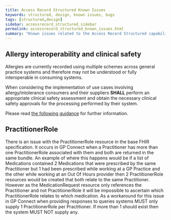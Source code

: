 ```yaml
---
title: Access Record Structured Known Issues
keywords: structured, design, known issues, bugs
tags: [structured,design]
sidebar: accessrecord_structured_sidebar
permalink: accessrecord_structured_known_issues.html
summary: "Known issues related to the Access Record Structured capability pack."
---
```


## Allergy interoperability and clinical safety ##

Allergies are currently recorded using multiple schemes across general practice systems and therefore may not be understood or fully interoperable in consuming systems.

When considering the implementation of use cases involving allergy/intolerance consumers and their suppliers **SHALL** perform an appropriate clinical safety assessment and obtain the necessary clinical safety approvals for the processing performed by their system.

Please read [the following guidance](http://gpconnect.netlify.com/accessrecord_structured_development_allergies_guidance.html#allergyintolerance-interoperability-and-clinical-safety) for further information.

## PractitionerRole

There is an issue with the PractitionerRole resource in the base FHIR specification. It occurs in GP Connect when a Practitioner has more than one PractitionerRole associated with them and both are returned in the same bundle. 
An example of where this happens would be if a list of Medications contained 2 Medications that were prescribed by the same Practitioner but 1 had been prescribed while working at a GP Practice and the other while working at an Out Of Hours provider then 2 PractitionerRole resources would be created that both relate to the same Practitioner. However as the MedicationRequest resource only references the Practitioner and not PractitionerRole it will be impossible to ascertain which PractitionerRole relates to which medication.
As a workaround for this issue in GP Connect when providing responses to queries systems MUST only supply 1 PractitionerRole per Practitioner. If more than 1 should exist then the system MUST NOT supply any.

